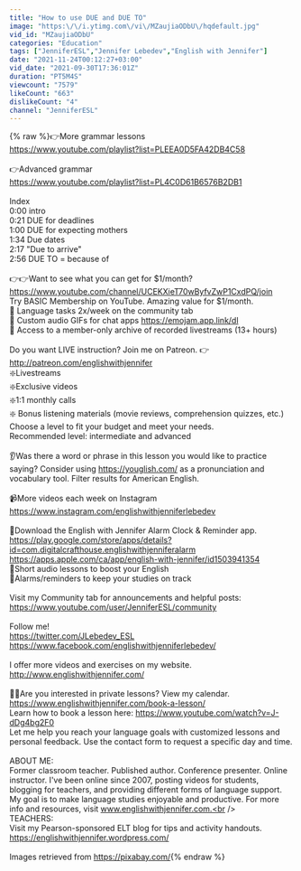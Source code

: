 ```yaml
---
title: "How to use DUE and DUE TO"
image: "https:\/\/i.ytimg.com\/vi\/MZaujiaODbU\/hqdefault.jpg"
vid_id: "MZaujiaODbU"
categories: "Education"
tags: ["JenniferESL","Jennifer Lebedev","English with Jennifer"]
date: "2021-11-24T00:12:27+03:00"
vid_date: "2021-09-30T17:36:01Z"
duration: "PT5M4S"
viewcount: "7579"
likeCount: "663"
dislikeCount: "4"
channel: "JenniferESL"
---
```

{% raw %}👉More grammar lessons<br /><a rel="nofollow" target="blank" href="https://www.youtube.com/playlist?list=PLEEA0D5FA42DB4C58">https://www.youtube.com/playlist?list=PLEEA0D5FA42DB4C58</a><br /><br />👉Advanced grammar<br /><a rel="nofollow" target="blank" href="https://www.youtube.com/playlist?list=PL4C0D61B6576B2DB1">https://www.youtube.com/playlist?list=PL4C0D61B6576B2DB1</a><br /><br />Index<br />0:00 intro<br />0:21 DUE for deadlines<br />1:00 DUE for expecting mothers<br />1:34 Due dates<br />2:17 &quot;Due to arrive&quot;<br />2:56 DUE TO = because of<br /><br />👉👉Want to see what you can get for $1/month?<br /><a rel="nofollow" target="blank" href="https://www.youtube.com/channel/UCEKXieT70wByfvZwP1CxdPQ/join">https://www.youtube.com/channel/UCEKXieT70wByfvZwP1CxdPQ/join</a> <br />Try BASIC Membership on YouTube. Amazing value for $1/month.<br />🌟 Language tasks 2x/week on the community tab <br />🌟 Custom audio GIFs for chat apps <a rel="nofollow" target="blank" href="https://emojam.app.link/dl">https://emojam.app.link/dl</a> <br />🌟 Access to a member-only archive of recorded livestreams (13+ hours) <br /><br />Do you want LIVE instruction? Join me on Patreon. 👉<a rel="nofollow" target="blank" href="http://patreon.com/englishwithjennifer">http://patreon.com/englishwithjennifer</a> <br />❇️Livestreams <br />❇️Exclusive videos <br />❇️1:1 monthly calls<br />❇️ Bonus listening materials (movie reviews, comprehension quizzes, etc.)<br />Choose a level to fit your budget and meet your needs.<br />Recommended level: intermediate and advanced<br /><br />👂Was there a word or phrase in this lesson you would like to practice saying? Consider using <a rel="nofollow" target="blank" href="https://youglish.com/">https://youglish.com/</a> as a pronunciation and vocabulary tool. Filter results for American English.<br /><br />📹More videos each week on Instagram <br /><a rel="nofollow" target="blank" href="https://www.instagram.com/englishwithjenniferlebedev">https://www.instagram.com/englishwithjenniferlebedev</a><br /><br />📱Download the English with Jennifer Alarm Clock &amp; Reminder app.<br /><a rel="nofollow" target="blank" href="https://play.google.com/store/apps/details?id=com.digitalcrafthouse.englishwithjenniferalarm">https://play.google.com/store/apps/details?id=com.digitalcrafthouse.englishwithjenniferalarm</a><br /><a rel="nofollow" target="blank" href="https://apps.apple.com/ca/app/english-with-jennifer/id1503941354">https://apps.apple.com/ca/app/english-with-jennifer/id1503941354</a><br />🔹Short audio lessons to boost your English<br />🔹Alarms/reminders to keep your studies on track<br /><br />Visit my Community tab for announcements and helpful posts:<br /><a rel="nofollow" target="blank" href="https://www.youtube.com/user/JenniferESL/community">https://www.youtube.com/user/JenniferESL/community</a><br /><br />Follow me!<br /><a rel="nofollow" target="blank" href="https://twitter.com/JLebedev_ESL">https://twitter.com/JLebedev_ESL</a> <br /><a rel="nofollow" target="blank" href="https://www.facebook.com/englishwithjenniferlebedev/">https://www.facebook.com/englishwithjenniferlebedev/</a> <br /><br />I offer more videos and exercises on my website.<br /><a rel="nofollow" target="blank" href="http://www.englishwithjennifer.com/">http://www.englishwithjennifer.com/</a> <br /><br />👩‍🏫Are you interested in private lessons? View my calendar. <a rel="nofollow" target="blank" href="https://www.englishwithjennifer.com/book-a-lesson/">https://www.englishwithjennifer.com/book-a-lesson/</a> <br />Learn how to book a lesson here: <a rel="nofollow" target="blank" href="https://www.youtube.com/watch?v=J-dDg4bg2F0">https://www.youtube.com/watch?v=J-dDg4bg2F0</a><br />Let me help you reach your language goals with customized lessons and personal feedback. Use the contact form to request a specific day and time.<br /><br />ABOUT ME:<br />Former classroom teacher. Published author. Conference presenter. Online instructor. I've been online since 2007, posting videos for students, blogging for teachers, and providing different forms of language support. My goal is to make language studies enjoyable and productive. For more info and resources, visit www.englishwithjennifer.com.<br /><br />TEACHERS: <br />Visit my Pearson-sponsored ELT blog for tips and activity handouts. <a rel="nofollow" target="blank" href="https://englishwithjennifer.wordpress.com/">https://englishwithjennifer.wordpress.com/</a><br /><br />Images retrieved from <a rel="nofollow" target="blank" href="https://pixabay.com/">https://pixabay.com/</a>{% endraw %}
